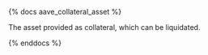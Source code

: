 {% docs aave_collateral_asset %}

The asset provided as collateral, which can be liquidated.

{% enddocs %}